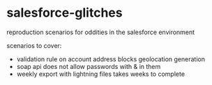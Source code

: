 # salesforce-glitches

reproduction scenarios for oddities in the salesforce environment

scenarios to cover:
- validation rule on account address blocks geolocation generation
- soap api does not allow passwords with & in them
- weekly export with lightning files takes weeks to complete
